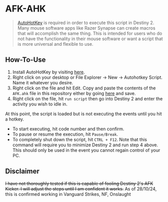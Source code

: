 # AFK-AHK

> [AutoHotKey](https://www.autohotkey.com/) is required in order to execute this script in Destiny 2. Many mouse software apps like Razer Synapse can create macros that will accomplish the same thing. This is intended for users who do not have the functionality in their mouse software or want a script that is more universal and flexible to use.

## How-To-Use

1. Install AutoHotKey by visiting [here](https://www.autohotkey.com/).
2. Right click on your desktop or File Explorer -> New -> Autohotkey Script. Name it whatever you desire.
3. Right click on the file and hit Edit. Copy and paste the contents of the `AFK.ahk` file in this repository either by going [here](https://raw.githubusercontent.com/adushaj/AFK-AHK/master/AFK.ahk) and save.
4. Right click on the file, hit `run script` then go into Destiny 2 and enter the activity you wish to idle in.

At this point, the script is loaded but is not executing the events until you hit a hotkey.

- To start executing, hit code number and then confirm.
- To pause or resume the execution, hit `Pause/Break`.
- To completely shut down the script, hit `CTRL + F12`. Note that this command will require you to minimize Destiny 2 and run step 4 above. This should only be used in the event you cannot regain control of your PC.

## Disclaimer
~~I have not thoroughly tested if this is capable of fooling Destiny 2's AFK Kicker. I will adjust the steps until I am confident it works.~~
As of 28/10/24, this is confirmed working in Vanguard Strikes, NF, Onslaught